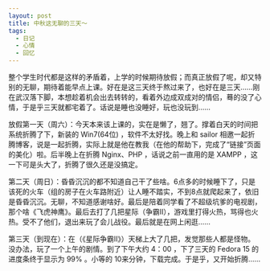 ```yaml
---
layout: post
title: 中秋这无聊的三天～
tags:
  - 日记
  - 心情
  - 回忆
---
```

整个学生时代都是这样的矛盾着，上学的时候期待放假；而真正放假了呢，却又特别的无聊，期待着能早点上课。好在是这三天终于熬过来了，也好在是三天……刚在武汉落下脚，本想趁着机会出去转转的，看着外边成双成对的情侣，蓦的没了心情，于是乎三天就都宅着了。话说是睡也没睡好，玩也没玩到……

放假第一天（周六）：今天本来该上课的，实在是懒了，翘了。撑着白天的时间把系统折腾了下，新装的 Win7(64位) ，软件不太好找。晚上和 sailor 相邀一起折腾博客，说是一起折腾，实际上就是他在教我（在他的帮助下，完成了“链接”页面的美化）啦。后半晚上在折腾 Nginx、PHP ，话说之前一直用的是 XAMPP ，这一下可是头大了，折腾了很久还是没搞定。

第二天（周日）：昏昏沉沉的都不知道自己干了些啥。6点多的时候睡下了，只是该死的火车（组的房子在火车路附近）让人睡不踏实，不到8点就爬起来了，依旧是昏昏沉沉。无聊，不知道感谢啥好。最后是陪着同学看了不超级坑爹的电视剧，那个啥《飞虎神鹰》。最后去打了几把星际（争霸II），游戏里打得火热，骂得也火热。受不了他们，退出来玩了会儿战役。最后就是在网上闲逛……

第三天（到现在）：在（《星际争霸II》）天梯上大了几把，发觉那些人都是怪物。没办法，玩了一个上午的剧情。到了下午大约 4：00 ，下了三天的 Fedora 15 的进度条终于显示为 99% 。小等的 10来分钟，下载完成。于是乎，又开始折腾……
